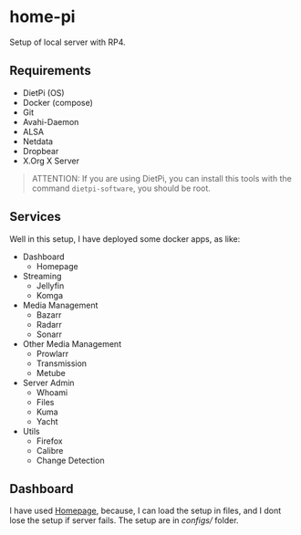 # home-pi

Setup of local server with RP4.

## Requirements
- DietPi (OS)
- Docker (compose)
- Git
- Avahi-Daemon
- ALSA
- Netdata
- Dropbear
- X.Org X Server

> ATTENTION: If you are using DietPi, you can install this tools with the command  `dietpi-software`, you should be root.
 
## Services
Well in this setup, I have deployed some docker apps, as like:
- Dashboard
    - Homepage
- Streaming
    - Jellyfin
    - Komga
- Media Management
    - Bazarr
    - Radarr
    - Sonarr
- Other Media Management
    - Prowlarr
    - Transmission
    - Metube
- Server Admin
    - Whoami
    - Files
    - Kuma
    - Yacht
- Utils
    - Firefox
    - Calibre
    - Change Detection

## Dashboard
I have used [Homepage](https://github.com/benphelps/homepage), because, I can load the setup in files, and I dont lose the setup if server fails. The setup are in *configs/* folder.

